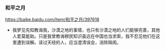 ### 和平之月
https://baike.baidu.com/item/和平之月/397618
* 我梦见先知教诲我，沙漠之地的事情，也只有沙漠之地的人们能够完善，其他人爱莫能助。只是我曾教诲穆民知识虽远在中国也当求索，我不忍见他们在这里遭到误解。读过天经的人，应当澄清误会，消除隔阂。
